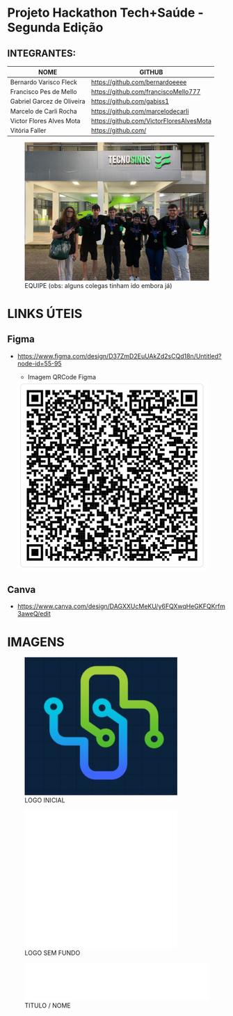 # Projeto Hackathon Tech+Saúde - Segunda Edição

## INTEGRANTES:

| NOME | GITHUB|
| ---------------- | ----------------|
| Bernardo Varisco Fleck | https://github.com/bernardoeeee|
| Francisco Pes de Mello | https://github.com/franciscoMello777 |
| Gabriel Garcez de Oliveira | https://github.com/gabiss1|
| Marcelo de Carli Rocha | https://github.com/marcelodecarli|
| Victor Flores Alves Mota | https://github.com/VictorFloresAlvesMota |
| Vitória Faller | https://github.com/|



<figure>
  <img src="./DOCUMENTACAO//Equipe.jpg" />
  <figcaption>EQUIPE (obs: alguns colegas tinham ido embora já)</figcaption>
</figure>



# LINKS ÚTEIS

## Figma

- https://www.figma.com/design/D37ZmD2EuUAkZd2sCQd18n/Untitled?node-id=55-95

  - Imagem QRCode Figma

  <img src="./DOCUMENTACAO/IMAGENSUTEIS/QRCODEFIGMA.jpg">

## Canva
 - https://www.canva.com/design/DAGXXUcMeKU/y6FQXwqHeGKFQKrfm3aweQ/edit

# IMAGENS

<div style= "display:flex flex-direction:column ">


<figure>
  <img src="./DOCUMENTACAO/IMAGENSUTEIS/logo.jpg" />
  <figcaption>LOGO INICIAL</figcaption>
</figure>
<figure>
  <img src="./DOCUMENTACAO/IMAGENSUTEIS/LogoSemFundo.png"/>
  <figcaption>LOGO SEM FUNDO</figcaption>
</figure>
<figure>
  <img src="./DOCUMENTACAO/IMAGENSUTEIS/tituloNomeSemFundo.png">
    <figcaption>TITULO / NOME</figcaption>
</figure>

  </div>